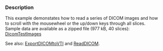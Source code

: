 ### Description
This example demonstates how to read a series of DICOM images and how to scroll with the mousewheel or the up/down keys through all slices.
Sample data are available as a zipped file (977 kB, 40 slices): [DicomTestImages]([File:VTK_Examples_StandardFormats_Input_DicomTestImages.zip])

See also: [ExportDICOMtoVTI](Cxx/IO/ExportDICOMtoVTI) and [ReadDICOM](Cxx/IO/ReadDICOM).
